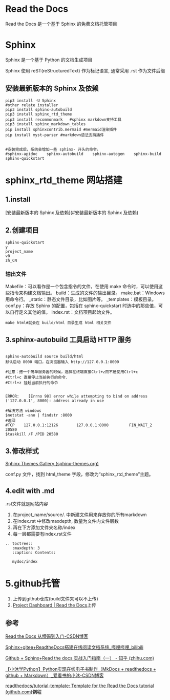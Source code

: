 # Read the Docs

Read the Docs 是一个基于 Sphinx 的免费文档托管项目

# Sphinx

Sphinx 是一个基于 Python 的文档生成项目

Sphinx 使用 reST(reStructuredText) 作为标记语言, 通常采用 .rst 作为文件后缀

## 安装最新版本的 Sphinx 及依赖

```
pip3 install -U Sphinx
#other relate installer
pip3 install sphinx-autobuild
pip3 install sphinx_rtd_theme
pip3 install recommonmark	#sphinx markdown支持工具
pip3 install sphinx_markdown_tables
pip install sphinxcontrib.mermaid #mermaid渲染插件
pip install myst-parser	#markdown语法支持插件


#安装完成后，系统会增加一些 sphinx- 开头的命令。
#sphinx-apidoc    sphinx-autobuild    sphinx-autogen    sphinx-build    sphinx-quickstart
```







# sphinx_rtd_theme 网站搭建

## 1.install

[安装最新版本的 Sphinx 及依赖](#安装最新版本的 Sphinx 及依赖)

## 2.创建项目

```
sphinx-quickstart
y
project_name
v0
zh_CN
```

### 输出文件

Makefile：可以看作是一个包含指令的文件，在使用 make 命令时，可以使用这些指令来构建文档输出。
build：生成的文件的输出目录。
make.bat：Windows 用命令行。
_static：静态文件目录，比如图片等。
_templates：模板目录。
conf.py：存放 Sphinx 的配置，包括在 sphinx-quickstart 时选中的那些值，可以自行定义其他的值。
index.rst：文档项目起始文件。

```
make html#就会在 build/html 目录生成 html 相关文件

```
## 3.sphinx-autobuild 工具启动 HTTP 服务

```

sphinx-autobuild source build/html
默认启动 8000 端口，在浏览器输入 http://127.0.0.1:8000 

#注意：搭一个简单服务器的时候，选择在终端直接Ctrl+z而不是使用Ctrl+c
#Ctrl+c 直接停止当前执行的命令．
#Ctrl+z 挂起当前执行的命令


```

```
ERROR:    [Errno 98] error while attempting to bind on address ('127.0.0.1', 8000): address already in use

#解决方法 windows
$netstat -ano | findstr :8000
#返回
#TCP    127.0.0.1:12126        127.0.0.1:8000         FIN_WAIT_2      20580
$taskkill /F /PID 20580
```



## 3.修改样式

[Sphinx Themes Gallery (sphinx-themes.org)](https://sphinx-themes.org/)

conf.py 文件，找到 html_theme 字段，修改为“sphinx_rtd_theme”主题。



## 4.edit with .md

.rst文件就是网站内容

1. 在project_name/source/. 中新建文件用来存放你的所有markdown
2. 在index.rst 中修改maxdepth, 数量为文件内文件层数
3. 再在下方添加文件夹名称/index
4. 每一层都需要有index.rst文件

```
.. toctree::
   :maxdepth: 3
   :caption: Contents:

   mydoc/index
```

# 5.github托管

1. 上传到github仓库(build文件夹可以不上传)
2. [Project Dashboard | Read the Docs](https://readthedocs.org/dashboard/)上传

## 参考

[Read the Docs 从懵逼到入门-CSDN博客](https://luhuadong.blog.csdn.net/article/details/109006380?spm=1001.2101.3001.6661.1&utm_medium=distribute.pc_relevant_t0.none-task-blog-2~default~CTRLIST~Rate-1.pc_relevant_antiscan&depth_1-utm_source=distribute.pc_relevant_t0.none-task-blog-2~default~CTRLIST~Rate-1.pc_relevant_antiscan&utm_relevant_index=1)

[Sphinx+gitee+ReadtheDocs搭建在线阅读文档系统_哔哩哔哩_bilibili](https://www.bilibili.com/video/BV1S5411T7Qg/?spm_id_from=333.337.search-card.all.click&vd_source=4d1b708351a5fc77a4a09ddd288c25c2)

[Github + Sphinx+Read the docs 实战入门指南（一） - 知乎 (zhihu.com)](https://zhuanlan.zhihu.com/p/618869114)

[【小沐学Python】Python实现在线电子书制作（MkDocs + readthedocs + github + Markdown）_爱看书的小沐-CSDN博客](https://blog.csdn.net/hhy321/article/details/131144439)

[readthedocs/tutorial-template: Template for the Read the Docs tutorial (github.com)](https://github.com/readthedocs/tutorial-template/)**例程**